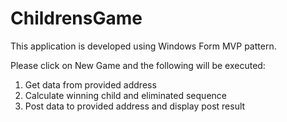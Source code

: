 # ChildrensGame

This application is developed using Windows Form MVP pattern.

Please click on New Game and the following will be executed: 
1. Get data from provided address
2. Calculate winning child and eliminated sequence
3. Post data to provided address and display post result
